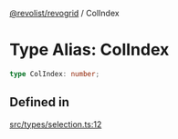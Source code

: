 [@revolist/revogrid](README.md) / ColIndex

# Type Alias: ColIndex

```ts
type ColIndex: number;
```

## Defined in

[src/types/selection.ts:12](https://github.com/revolist/revogrid/blob/1d0ce44a71b6b80efaa7b83dae9a188a9f2de653/src/types/selection.ts#L12)
